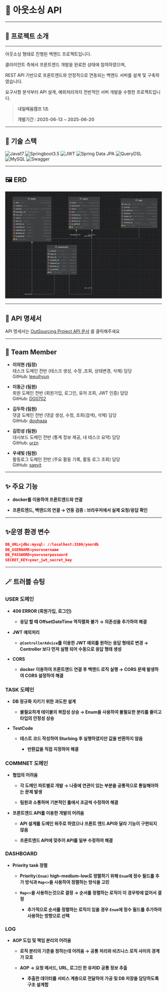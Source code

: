 # 💫 아웃소싱 API

<hr>

## 🎀 프로젝트 소개

<hr>

아웃소싱 형태로 진행된 백엔드 프로젝트입니다.

클라이언트 측에서 프론트엔드 개발을 완료한 상태에 참여하였으며,

REST API 기반으로 프론트엔드와 안정적으로 연동되는 백엔드 서버를 설계 및 구축하였습니다.

요구사항 분석부터 API 설계, 예외처리까지 전반적인 서버 개발을 수행한 프로젝트입니다.

> **내일배움캠프 1조**
>
> **개발기간 : 2025-06-13 ~ 2025-06-20**

<hr>

## 🧰 기술 스택

![Java17](https://img.shields.io/badge/Java17-red)
![Springboot3.5](https://img.shields.io/badge/Springboot3.5-yellow)
![JWT](https://img.shields.io/badge/JWT-orange)
![Spring Data JPA](https://img.shields.io/badge/Spring_Data_JPA-green)
![QueryDSL](https://img.shields.io/badge/QueryDSL-blue)
![MySQL](https://img.shields.io/badge/MySQL-purple)
![Swagger](https://img.shields.io/badge/Swagger-pink)

<hr>

## 🖼️ ERD

![img.png](img.png)

<hr>

## 📜 API 명세서

API
명세서는 [OutSourcing Project API 문서](https://teamsparta.notion.site/API-2112dc3ef51480a9a21cf45c77d1e85f)
를 클릭해주세요

<hr>

## 👥 Team Member

- **이의현 (팀장)**  
  테스크 도메인 전반 (테스크 생성, 수정 ,조회, 상태변경, 삭제) 담당  
  GitHub: [leeuihyun](https://github.com/leeuihyun)


- **이동근 (팀원)**  
  회원 도메인 전반 (회원가입, 로그인, 유저 조회, JWT 인증) 담당  
  GitHub: [DG0702](https://github.com/dg0702)


- **김두하 (팀원)**  
  댓글 도메인 전반 (댓글 생성, 수정, 조회(검색), 삭제) 담당  
  GitHub: [doohaaa](https://github.com/doohaaa)


- **김민성 (팀원)**  
  대시보드 도메인 전반 (통계 정보 제공, 내 테스크 요약) 담당  
  GitHub: [urzn](https://github.com/urzn)


- **우새빛 (팀원)**  
  활동로그 도메인 전반 (주요 활동 기록, 활동 로그 조회) 담당  
  GitHub: [saevit](https://github.com/saevit)

<hr>

## ✨ 주요 기능

- **docker를 이용하여 프론트엔드와 연결**


- **프론트엔드, 백엔드의 연결 → 연동 검증 : 브라우저에서 실제 요청/응답 확인**

<hr>

## ✨운영 환경 변수

```json
DB_URL=jdbc:mysql: //localhost:3306/yourdb
DB_USERNAME=yourusername
DB_PASSWORD=youruserpassword
SECRET_KEY=your_jwt_secret_key
```

<hr>

## 🪄 트러블 슈팅

### USER 도메인

- **406 ERROR (회원가입, 로그인)**

    - **응답 할 때 OffsetDateTime 역직렬화 불가 → 의존성을 추가하여 해결**


- **JWT 예외처리**

    - **`@ControllerAdvice`를 이용한 JWT 예외를 원하는 응답 형태로 변경 → Controller 보다 먼저 실행 되어 수동으로 응답 형태 생성**


- **CORS**

    - **docker 이용하여 프론트엔드 연결 후 백엔드 로직 실행 → CORS 문제 발생하여 CORS 설정하여 해결**

### TASK 도메인

- **DB 정규화 지키기 위한 과도한 설계**

    - **불필요하게 테이블의 복잡성 상승 → Enum을 사용하여 불필요한 분리를 줄이고 타입의 안정성 상승**


- **TestCode**

    - **테스트 코드 작성하여 Sturbing 후 실행하였지만 값을 반환하지 않음**

        - **반환값을 직접 지정하여 해결**

### COMMNET 도메인

- **협업의 어려움**

    - **각 도메인 파트별로 개발 → 나중에 연관이 있는 부분을 공통적으로 통일해야하는 문제 발생**

    - **팀원과 소통하며 기본적인 틀에서 조금씩 수정하여 해결**


- **프론트엔드 API를 이용한 개발의 어려움**

    - **API 설계를 도메인 위주로 하였으나 프론트 엔드 API와 달라 기능이 구현되지 않음**

    - **프론트엔드 API에 맞추어 API를 일부 수정하여 해결**

### DASHBOARD

- **Priority task 정렬**

    - **Priority`(Enum)` high-medium-low로 정렬하기 위해 `Enum`에 정수 필드를 추가 방식과 `Map<>`을 사용하여 정렬하는 방식을 고민**

    - **`Map<>`을 사용하는것으로 결정 → 순서를 정렬하는 로직이 이 경우밖에 없어서 결정**

        - **추가적으로 순서를 정렬하는 로직이 있을 경우 `Enum`에 정수 필드를 추가하여 사용하는 방향으로 선택**

### LOG

- **AOP 도입 및 책임 분리의 어려움**

    - **로직 분리의 기준을 정하는데 어려움 → 공통 처리와 비즈니스 로직 사이의 경계가 모호**

    - **AOP → 요청 메서드, URL, 로그인 한 유저ID 공통 정보 추출**

        - **추출한 데이터를 서비스 계층으로 전달하여 가공 및 DB 저장을 담당하도록 구조 설계함**



   




